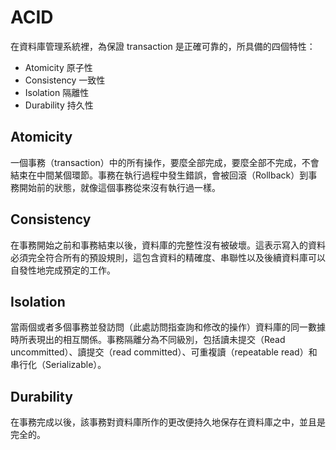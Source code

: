 ACID
====

在資料庫管理系統裡，為保證 transaction 是正確可靠的，所具備的四個特性：

* Atomicity 原子性
* Consistency 一致性
* Isolation 隔離性
* Durability 持久性

Atomicity
---------

一個事務（transaction）中的所有操作，要麼全部完成，要麼全部不完成，不會結束在中間某個環節。事務在執行過程中發生錯誤，會被回滾（Rollback）到事務開始前的狀態，就像這個事務從來沒有執行過一樣。

Consistency
-----------

在事務開始之前和事務結束以後，資料庫的完整性沒有被破壞。這表示寫入的資料必須完全符合所有的預設規則，這包含資料的精確度、串聯性以及後續資料庫可以自發性地完成預定的工作。

Isolation
---------

當兩個或者多個事務並發訪問（此處訪問指查詢和修改的操作）資料庫的同一數據時所表現出的相互關係。事務隔離分為不同級別，包括讀未提交（Read uncommitted）、讀提交（read committed）、可重複讀（repeatable read）和串行化（Serializable）。

Durability
----------

在事務完成以後，該事務對資料庫所作的更改便持久地保存在資料庫之中，並且是完全的。
